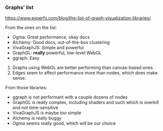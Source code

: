### Graphs' list
https://www.experfy.com/blog/the-list-of-graph-visualization-libraries/

From the ones on the list:
* Ogma: Great performance, okay docs
* Alchemy: Good docs, out-of-the-box clustering
* VivaGraphJS: Simple and powerful
* GraphGL: **really** powerful, low-level WebGL
* ggraph: Easy

1. Graphs using WebGL are better performing than canvas-based ones.
2. Edges seem to affect performance more than nodes, which does make sense.

From those libraries:
* ggraph is not performant with a couple dozens of nodes
* GraphGL is really complex, including shaders and such which is overkill and not time-sensitive
* VivaGraphJS is maybe _too_ simple
* Alchemy is really buggy
* *Ogma* seems really good, which will be our choice
